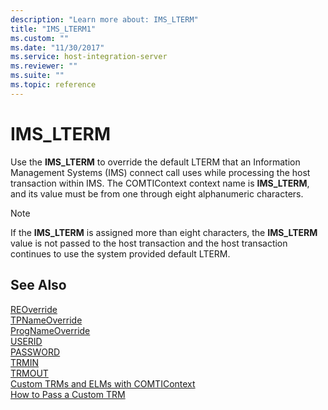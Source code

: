 ```yaml
---
description: "Learn more about: IMS_LTERM"
title: "IMS_LTERM1"
ms.custom: ""
ms.date: "11/30/2017"
ms.service: host-integration-server
ms.reviewer: ""
ms.suite: ""
ms.topic: reference
---
```

# IMS_LTERM
Use the **IMS_LTERM** to override the default LTERM that an Information Management Systems (IMS) connect call uses while processing the host transaction within IMS. The COMTIContext context name is **IMS_LTERM**, and its value must be from one through eight alphanumeric characters.  
  
> [!NOTE]
>  If the **IMS_LTERM** is assigned more than eight characters, the **IMS_LTERM** value is not passed to the host transaction and the host transaction continues to use the system provided default LTERM.  
  
## See Also  
 [REOverride](../core/reoverride2.md)   
 [TPNameOverride](../core/tpnameoverride2.md)   
 [ProgNameOverride](../core/prognameoverride1.md)   
 [USERID](../core/userid1.md)   
 [PASSWORD](../core/password2.md)   
 [TRMIN](../core/trmin1.md)   
 [TRMOUT](../core/trmout2.md)   
 [Custom TRMs and ELMs with COMTIContext](../core/custom-trms-and-elms-with-comticontext2.md)   
 [How to Pass a Custom TRM](../core/how-to-pass-a-custom-trm2.md)
